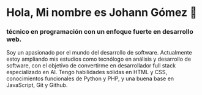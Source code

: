 # Hola, Mi nombre es Johann Gómez 👋
### técnico en programación con un enfoque fuerte en desarrollo web. 

Soy un apasionado por el mundo del desarrollo de software.
Actualmente estoy ampliando mis estudios como tecnólogo en análisis y desarrollo de software, con el objetivo de convertirme en desarrollador full stack especializado en AI.
Tengo habilidades sólidas en HTML y CSS, conocimientos funcionales de Python y PHP, y una buena base en JavaScript, Git y Github.
